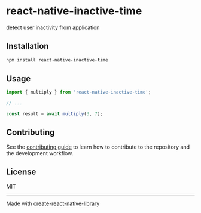 # react-native-inactive-time

detect user inactivity from application

## Installation

```sh
npm install react-native-inactive-time
```

## Usage

```js
import { multiply } from 'react-native-inactive-time';

// ...

const result = await multiply(3, 7);
```

## Contributing

See the [contributing guide](CONTRIBUTING.md) to learn how to contribute to the repository and the development workflow.

## License

MIT

---

Made with [create-react-native-library](https://github.com/callstack/react-native-builder-bob)
